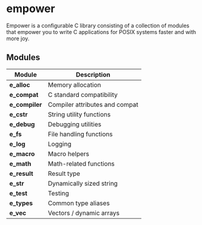 # empower

Empower is a configurable C library consisting of a collection of modules that empower you to write
C applications for POSIX systems faster and with more joy.

## Modules

| Module         | Description                    |
| -------------- | ------------------------------ |
| **e_alloc**    | Memory allocation              |
| **e_compat**   | C standard compatibility       |
| **e_compiler** | Compiler attributes and compat |
| **e_cstr**     | String utility functions       |
| **e_debug**    | Debugging utilities            |
| **e_fs**       | File handling functions        |
| **e_log**      | Logging                        |
| **e_macro**    | Macro helpers                  |
| **e_math**     | Math-related functions         |
| **e_result**   | Result type                    |
| **e_str**      | Dynamically sized string       |
| **e_test**     | Testing                        |
| **e_types**    | Common type aliases            |
| **e_vec**      | Vectors / dynamic arrays       |
